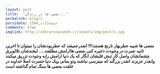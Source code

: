 ```yaml
---
layout: post
title:  "بعضی ها در زندگی..."
permalink: blog/1
parsidate: جمعه13اذر1394
comments: true
imglink: http://zahrarezazadeh.ir/assets/img/post/s.jpg
---
```

**بعضی ها**
**شبیه عطربهار نارنج هستند!!!**
**انفدرعمیقند که عطربودنشان را**
**میتوان تا اخرین ثانیه عمرت در وجودت ذخیره کنی**
**بعضی هاارامش مطلقند....**
**لبخندشان.تلالوبرق چشمانشان واصل کار تبش قلبشان**
**انگار که یک دنیا ارامش رابه وجودت تزریق میکنند**
**وانقدر عزیزند**
**انقدر بزرگند**
**که میترسی نباشند وتو بمانی ویک دنیا حسرت**
**اصلا خداوند در خلقت بعضی ها سنگ تمام گذاشته است**
